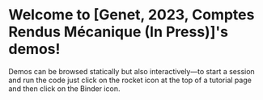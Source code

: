 # Welcome to [Genet, 2023, Comptes Rendus Mécanique (In Press)]'s demos!

Demos can be browsed statically but also interactively—to start a session and run the code just click on the rocket icon at the top of a tutorial page and then click on the Binder icon.
